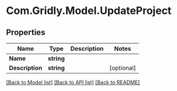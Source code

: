 # Com.Gridly.Model.UpdateProject

## Properties

Name | Type | Description | Notes
------------ | ------------- | ------------- | -------------
**Name** | **string** |  | 
**Description** | **string** |  | [optional] 

[[Back to Model list]](../README.md#documentation-for-models) [[Back to API list]](../README.md#documentation-for-api-endpoints) [[Back to README]](../README.md)

